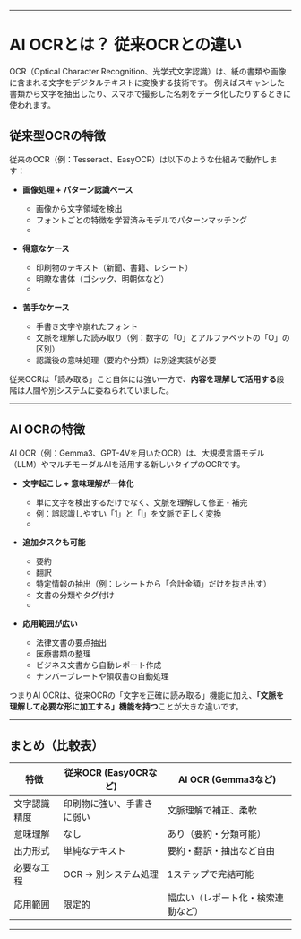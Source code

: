 

---

# AI OCRとは？ 従来OCRとの違い

OCR（Optical Character Recognition、光学式文字認識）は、紙の書類や画像に含まれる文字をデジタルテキストに変換する技術です。
例えばスキャンした書類から文字を抽出したり、スマホで撮影した名刺をデータ化したりするときに使われます。

## 従来型OCRの特徴

従来のOCR（例：Tesseract、EasyOCR）は以下のような仕組みで動作します：

* **画像処理 + パターン認識ベース**

  * 画像から文字領域を検出
  * フォントごとの特徴を学習済みモデルでパターンマッチング
  * 
* **得意なケース**

  * 印刷物のテキスト（新聞、書籍、レシート）
  * 明瞭な書体（ゴシック、明朝体など）
  * 
* **苦手なケース**

  * 手書き文字や崩れたフォント
  * 文脈を理解した読み取り（例：数字の「0」とアルファベットの「O」の区別）
  * 認識後の意味処理（要約や分類）は別途実装が必要

従来OCRは「読み取る」こと自体には強い一方で、**内容を理解して活用する**段階は人間や別システムに委ねられていました。

---

## AI OCRの特徴

AI OCR（例：Gemma3、GPT-4Vを用いたOCR）は、大規模言語モデル（LLM）やマルチモーダルAIを活用する新しいタイプのOCRです。

* **文字起こし + 意味理解が一体化**

  * 単に文字を検出するだけでなく、文脈を理解して修正・補完
  * 例：誤認識しやすい「1」と「l」を文脈で正しく変換
  * 
* **追加タスクも可能**

  * 要約
  * 翻訳
  * 特定情報の抽出（例：レシートから「合計金額」だけを抜き出す）
  * 文書の分類やタグ付け
  * 
* **応用範囲が広い**

  * 法律文書の要点抽出
  * 医療書類の整理
  * ビジネス文書から自動レポート作成
  * ナンバープレートや領収書の自動処理

つまりAI OCRは、従来OCRの「文字を正確に読み取る」機能に加え、**「文脈を理解して必要な形に加工する」機能を持つ**ことが大きな違いです。

---

## まとめ（比較表）

| 特徴     | 従来OCR (EasyOCRなど) | AI OCR (Gemma3など) |
| ------ | ----------------- | ----------------- |
| 文字認識精度 | 印刷物に強い、手書きに弱い     | 文脈理解で補正、柔軟        |
| 意味理解   | なし                | あり（要約・分類可能）       |
| 出力形式   | 単純なテキスト           | 要約・翻訳・抽出など自由      |
| 必要な工程  | OCR → 別システム処理     | 1ステップで完結可能        |
| 応用範囲   | 限定的               | 幅広い（レポート化・検索連動など） |

---




